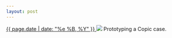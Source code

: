 ```yaml
---
layout: post
---
```


<p>
  <a href="/343">
    <time>{{ page.date | date: "%e %B, %Y" }}</time>
  </a>
  <a href="/343"><img src="{{ site.assets_url }}/343.jpg"/></a>
  <span>Prototyping a Copic case.</span>
</p>
